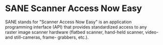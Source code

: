 # SANE Scanner Access Now Easy

SANE stands for "Scanner Access Now Easy" is an application programming interface (API) that provides standardized access to any raster image scanner hardware (flatbed scanner, hand-held scanner, video- and still-cameras, frame- grabbers, etc.).

